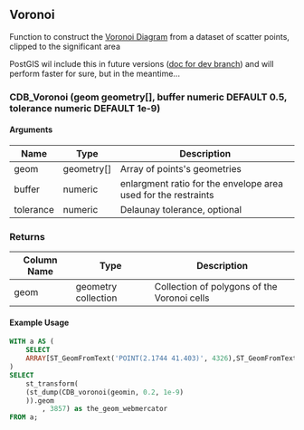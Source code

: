 ## Voronoi

Function to construct the [Voronoi Diagram](https://en.wikipedia.org/wiki/Voronoi_diagram) from a dataset of scatter points, clipped to the significant area

PostGIS wil include this in future versions ([doc for dev branch](http://postgis.net/docs/manual-dev/ST_Voronoi.html)) and will perform faster for sure, but in the meantime...


### CDB_Voronoi (geom geometry[], buffer numeric DEFAULT 0.5, tolerance numeric DEFAULT 1e-9)

#### Arguments

| Name | Type | Description |
|------|------|-------------|
| geom   | geometry[]  | Array of points's geometries |
| buffer | numeric   | enlargment ratio for the envelope area used for the restraints|
| tolerance   | numeric |  Delaunay tolerance, optional |

### Returns

| Column Name | Type | Description |
|-------------|------|-------------|
| geom  | geometry collection | Collection of polygons of the Voronoi cells|


#### Example Usage

```sql
WITH a AS (
    SELECT
    ARRAY[ST_GeomFromText('POINT(2.1744 41.403)', 4326),ST_GeomFromText('POINT(2.1228 41.380)', 4326),ST_GeomFromText('POINT(2.1511 41.374)', 4326),ST_GeomFromText('POINT(2.1528 41.413)', 4326),ST_GeomFromText('POINT(2.165 41.391)', 4326),ST_GeomFromText('POINT(2.1498 41.371)', 4326),ST_GeomFromText('POINT(2.1533 41.368)', 4326),ST_GeomFromText('POINT(2.131386 41.41399)', 4326)] AS geomin
)
SELECT
    st_transform(
    (st_dump(CDB_voronoi(geomin, 0.2, 1e-9)
    )).geom
        , 3857) as the_geom_webmercator
FROM a;
```

